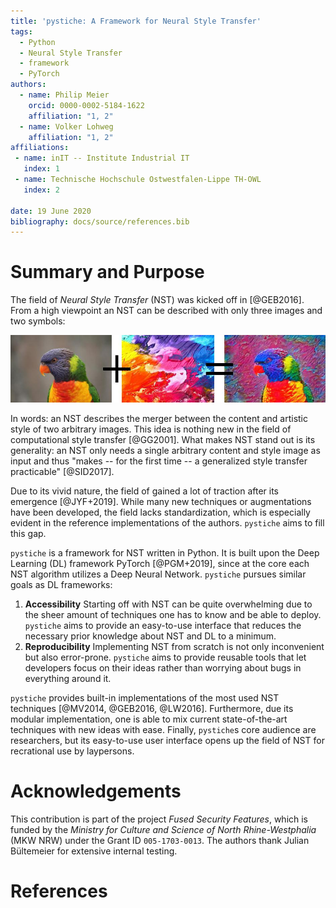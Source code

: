 ```yaml
---
title: 'pystiche: A Framework for Neural Style Transfer'
tags:
  - Python
  - Neural Style Transfer
  - framework
  - PyTorch
authors:
  - name: Philip Meier
    orcid: 0000-0002-5184-1622
    affiliation: "1, 2"
  - name: Volker Lohweg
    affiliation: "1, 2"
affiliations:
 - name: inIT -- Institute Industrial IT
   index: 1
 - name: Technische Hochschule Ostwestfalen-Lippe TH-OWL
   index: 2
   
date: 19 June 2020
bibliography: docs/source/references.bib
---
```


# Summary and Purpose

The field of _Neural Style Transfer_ (NST) was kicked off in [@GEB2016]. From a high 
viewpoint an NST can be described with only three images and two symbols:

![](docs/source/graphics/banner/banner.jpg)

In words: an NST describes the merger between the content and artistic style of two 
arbitrary images. This idea is nothing new in the field of computational style transfer 
[@GG2001]. What makes NST stand out is its generality: an NST only needs a single 
arbitrary content and style image as input and thus "makes -- for the first time -- a 
generalized style transfer practicable" [@SID2017].

Due to its vivid nature, the field of gained a lot of traction after its emergence 
[@JYF+2019]. While many new techniques or augmentations have been developed, the field 
lacks standardization, which is especially evident in the reference implementations of 
the authors. `pystiche` aims to fill this gap.

`pystiche` is a framework for NST written in Python. It is built upon the Deep Learning 
(DL) framework PyTorch [@PGM+2019], since at the core each NST algorithm utilizes a 
Deep Neural Network. `pystiche` pursues similar goals as DL frameworks:

1. **Accessibility**
   Starting off with NST can be quite overwhelming due to the sheer amount of 
   techniques one has to know and be able to deploy. `pystiche` aims to provide an 
   easy-to-use interface that reduces the necessary prior knowledge about NST and DL 
   to a minimum.
2. **Reproducibility**
   Implementing NST from scratch is not only inconvenient but also error-prone. 
   `pystiche` aims to provide reusable tools that let developers focus on their ideas 
   rather than worrying about bugs in everything around it.

`pystiche` provides built-in implementations of the most used NST techniques 
[@MV2014, @GEB2016, @LW2016]. Furthermore, due its modular implementation, one is able 
to mix current state-of-the-art techniques with new ideas with ease. Finally, 
`pystiche`s core audience are researchers, but its easy-to-use user interface opens up 
the field of NST for recrational use by laypersons.

# Acknowledgements

This contribution is part of the project _Fused Security Features_, which is funded by 
the _Ministry for Culture and Science of North Rhine-Westphalia_ (MKW NRW) under the 
Grant ID `005-1703-0013`. The authors thank Julian Bültemeier for extensive internal 
testing.

# References
